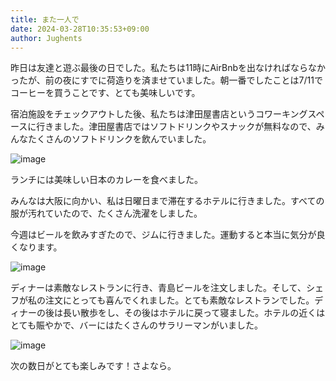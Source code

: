 ```yaml
---
title: また一人で
date: 2024-03-28T10:35:53+09:00
author: Jughents
---
```

昨日は友達と遊ぶ最後の日でした。私たちは11時にAirBnbを出なければならなかったが、前の夜にすでに荷造りを済ませていました。朝一番でしたことは7/11でコーヒーを買うことです、とても美味しいです。

宿泊施設をチェックアウトした後、私たちは津田屋書店というコワーキングスペースに行きました。津田屋書店ではソフトドリンクやスナックが無料なので、みんなたくさんのソフトドリンクを飲んでいました。

![image](https://github.com/devhou-se/www-jp/assets/164986372/442407a6-555d-4e53-aaa2-c763956cd271)

ランチには美味しい日本のカレーを食べました。

みんなは大阪に向かい、私は日曜日まで滞在するホテルに行きました。すべての服が汚れていたので、たくさん洗濯をしました。

今週はビールを飲みすぎたので、ジムに行きました。運動すると本当に気分が良くなります。

![image](https://github.com/devhou-se/www-jp/assets/164986372/63adff69-321d-4c16-8c85-9af7e09b949e)

ディナーは素敵なレストランに行き、青島ビールを注文しました。そして、シェフが私の注文にとっても喜んでくれました。とても素敵なレストランでした。ディナーの後は長い散歩をし、その後はホテルに戻って寝ました。ホテルの近くはとても賑やかで、バーにはたくさんのサラリーマンがいました。

![image](https://github.com/devhou-se/www-jp/assets/164986372/41e23dc2-2363-4554-b9d3-634710f9323e)

次の数日がとても楽しみです！さよなら。